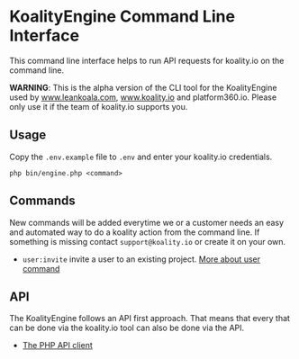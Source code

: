 # KoalityEngine Command Line Interface

This command line interface helps to run API requests for koality.io on the command line. 

**WARNING**: This is the alpha version of the CLI tool for the KoalityEngine used by www.leankoala.com, www.koality.io and platform360.io. Please only use it if the team of koality.io supports you. 

## Usage

Copy the `.env.example` file to `.env` and enter your koality.io credentials.

```shell
php bin/engine.php <command>
```

## Commands

New commands will be added everytime we or a customer needs an easy and automated way to do a koality action from  the command line. If something is missing contact `support@koality.io` or create it on your own.

- `user:invite` invite a user to an existing project. [More about user command](docs/user.md)

## API

The KoalityEngine follows an API first approach. That means that every that can be done via the koality.io tool can also be done via the API.

- [The PHP API client](https://github.com/leankoala-gmbh/leankoala-client-php)
